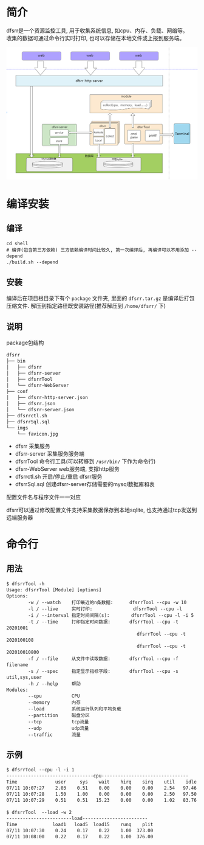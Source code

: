 # 简介
dfsrr是一个资源监控工具, 用于收集系统信息, 如cpu、内存、负载、网络等。  
收集的数据可通过命令行实时打印, 也可以存储在本地文件或上报到服务端。  


![dfsrr](/imgs/dfsrr.png)

# 编译安装

## 编译
```shell
cd shell
# 编译(包含第三方依赖) 三方依赖编译时间比较久, 第一次编译后, 再编译可以不用添加 --depend
./build.sh --depend
```

## 安装

编译后在项目根目录下有个 `package` 文件夹,  里面的 `dfsrr.tar.gz` 是编译后打包压缩文件. 解压到指定路径既安装路径(推荐解压到 `/home/dfsrr/` 下)  

## 说明

package包结构
```shell
dfsrr
├── bin
│   ├── dfsrr
│   ├── dfsrr-server
│   ├── dfsrrTool
│   └── dfsrr-WebServer
├── conf
│   ├── dfsrr-http-server.json
│   ├── dfsrr.json
│   └── dfsrr-server.json
├── dfsrrctl.sh
├── dfsrrSql.sql
└── imgs
    └── favicon.jpg
```

- dfsrr
    采集服务
- dfsrr-server
    采集服务服务端
- dfsrrTool
    命令行工具(可以转移到 `/usr/bin/` 下作为命令行)
- dfsrr-WebServer
    web服务端, 支撑http服务
- dfsrrctl.sh
    开启/停止/重启 dfsrr服务
- dfsrrSql.sql
    创建dfsrr-server存储需要的mysql数据库和表

配置文件名与程序文件一一对应


dfsrr可以通过修改配置文件支持采集数据保存到本地sqlite, 也支持通过tcp发送到远端服务器

# 命令行

## 用法

```shell
$ dfsrrTool -h
Usage: dfsrrTool [Module] [options]
Options:
        -w / --watch    打印最近的n条数据:      dfsrrTool --cpu -w 10
        -l / --live     实时打印:               dfsrrTool --cpu -l
        -i / --interval 指定时间间隔(s):        dfsrrTool --cpu -l -i 5
        -t / --time     打印指定时间数据:       dfsrrTool --cpu -t 20201001
                                                dfsrrTool --cpu -t 2020100108
                                                dfsrrTool --cpu -t 202010010800
        -f / --file     从文件中读取数据:       dfsrrTool --cpu -f filename
        -s / --spec     指定显示指标字段:       dfsrrTool --cpu -s util,sys,user
        -h / --help     帮助
Modules:
        --cpu           CPU
        --memory        内存
        --load          系统运行队列和平均负载
        --partition     磁盘分区
        --tcp           tcp流量
        --udp           udp流量
        --traffic       流量
```

## 示例

```shell
$ dfsrrTool --cpu -l -i 1
--------------------------------cpu--------------------------------
Time              user     sys    wait    hirq    sirq    util    idle
07/11 10:07:27    2.03    0.51    0.00    0.00    0.00    2.54   97.46
07/11 10:07:28    1.50    1.00    0.00    0.00    0.00    2.50   97.50
07/11 10:07:29    0.51    0.51   15.23    0.00    0.00    1.02   83.76

$ dfsrrTool  --load -w 2
------------------------load------------------------
Time             load1   load5  load15    runq    plit
07/11 10:07:30    0.24    0.17    0.22    1.00  373.00
07/11 10:08:00    0.22    0.17    0.22    1.00  376.00
```
